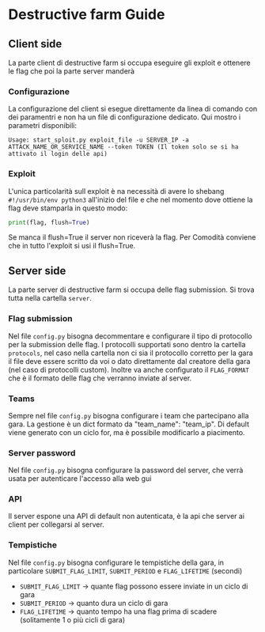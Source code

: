 # Destructive farm Guide

## Client side
La parte client di destructive farm si occupa eseguire gli exploit e ottenere le flag che poi la parte server manderà

### Configurazione
La configurazione del client si esegue direttamente da linea di comando con dei paramentri e non ha un file di configurazione dedicato.
Qui mostro i parametri disponibili:
```
Usage: start_sploit.py exploit_file -u SERVER_IP -a ATTACK_NAME_OR_SERVICE_NAME --token TOKEN (Il token solo se si ha attivato il login delle api)
```

### Exploit
L'unica particolarità sull exploit è na necessità di avere lo shebang `#!/usr/bin/env python3` all'inizio del file e che nel momento dove ottiene la flag deve stamparla in questo modo:
``` python
print(flag, flush=True)
```
Se manca il flush=True il server non riceverà la flag.
Per Comodità conviene che in tutto l'exploit si usi il flush=True.


## Server side
La parte server di destructive farm si occupa delle flag submission.
Si trova tutta nella cartella `server`.

### Flag submission
Nel file `config.py` bisogna decommentare e configurare il tipo di protocollo per la submission delle flag.
I protocolli supportati sono dentro la cartella `protocols`, nel caso nella cartella non ci sia il protocollo corretto per la gara il file deve essere scritto da voi o dato direttamente dal creatore della gara (nel caso di protocolli custom).
Inoltre va anche configurato il `FLAG_FORMAT` che è il formato delle flag che verranno inviate al server.

### Teams
Sempre nel file `config.py` bisogna configurare i team che partecipano alla gara.
La gestione è un dict formato da "team_name": "team_ip".
Di default viene generato con un ciclo for, ma è possibile modificarlo a piacimento.

### Server password
Nel file `config.py` bisogna configurare la password del server, che verrà usata per autenticare l'accesso alla web gui

### API
Il server espone una API di default non autenticata, è la api che server ai client per collegarsi al server.

### Tempistiche
Nel file `config.py` bisogna configurare le tempistiche della gara, in particolare `SUBMIT_FLAG_LIMIT`, `SUBMIT_PERIOD` e `FLAG_LIFETIME` (secondi)
- `SUBMIT_FLAG_LIMIT` -> quante flag possono essere inviate in un ciclo di gara
- `SUBMIT_PERIOD` -> quanto dura un ciclo di gara
- `FLAG_LIFETIME` -> quanto tempo ha una flag prima di scadere (solitamente 1 o più cicli di gara)
